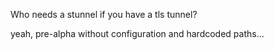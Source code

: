 Who needs a stunnel if you have a tls tunnel?

yeah, pre-alpha without configuration and hardcoded paths...